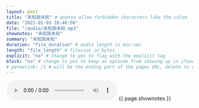 ```yaml
---
layout: post
title: "未知說未知" # quotes allow forbidden characters like the colon
date: "2021-01-03 10:40:50"
file: "/audio/未知說未知.mp3"
shownotes: "未知說未知"
summary: "未知說未知"
duration: "file_duration" # audio length in min:sec
length: "file_length" # filesize in bytes
explicit: "no" # change to yes to flag with the explicit tag
block: "no" # change to yes to keep an episode from showing up in iTunes
# permalink: /1 # will be the ending part of the pages URL, delete to default to the title
---
```


<audio controls>
<source src="{{site.url}}{{site.baseurl}}{{ page.file }}" type="audio/x-mp3">
Your browser does not support the audio element.
</audio>
{{ page.shownotes }}
